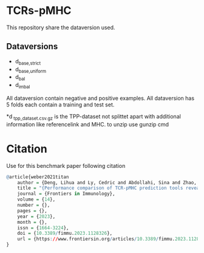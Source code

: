# TCRs-pMHC

This repository share the dataversion used.

## Dataversions

* d<sub>base,strict</sub>
* d<sub>base,uniform</sub>
* d<sub>bal</sub>
* d<sub>imbal</sub>

All dataversion contain negative and positive examples. All dataversion has 5 folds each contain a training and test set.

*d<sub> tpp_dataset.csv.gz</sub>
is the TPP-dataset not splittet apart with additional information like referencelink and MHC. to unzip use gunzip cmd



# Citation
Use for this benchmark paper following citation
```r
@article{weber2021titan
    author = {Deng, Lihua and Ly, Cedric and Abdollahi, Sina and Zhao, Yu and Prinz, Immo and Bonn, Stefan},
    title = "{Performance comparison of TCR-pMHC prediction tools reveals a strong data dependency}",
    journal = {Frontiers in Immunology},
    volume = {14},
    number = {},
    pages = {},
    year = {2023},
    month = {},
    issn = {1664-3224},
    doi = {10.3389/fimmu.2023.1128326},
    url = {https://www.frontiersin.org/articles/10.3389/fimmu.2023.1128326}
}
```